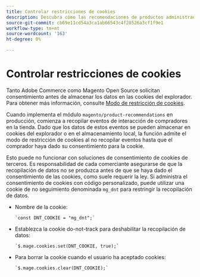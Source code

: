```yaml
---
title: Controlar restricciones de cookies
description: Descubra cómo las recomendaciones de productos administran las restricciones de cookies.
source-git-commit: cb69e11cd54a3ca1ab66543c4f28526a3cf1f9e1
workflow-type: tm+mt
source-wordcount: '163'
ht-degree: 0%

---
```


# Controlar restricciones de cookies

Tanto Adobe Commerce como Magento Open Source solicitan consentimiento antes de almacenar los datos en las cookies del explorador. Para obtener más información, consulte [Modo de restricción de cookies](https://experienceleague.adobe.com/docs/commerce-admin/start/compliance/privacy/compliance-cookie-law.html?lang=es).

Cuando implementa el módulo `magento/product-recommendations` en producción, comienza a recopilar eventos de interacción de compradores en la tienda. Dado que los datos de estos eventos se pueden almacenar en cookies del explorador o en el almacenamiento local, la función admite el modo de restricción de cookies al no recopilar eventos hasta que el comprador haya dado su consentimiento para la cookie.

Esto puede no funcionar con soluciones de consentimiento de cookies de terceros. Es responsabilidad de cada comerciante asegurarse de que la recopilación de datos no se produzca antes de que se haya dado el consentimiento de las cookies, como suele requerir la ley. Si administra el consentimiento de cookies con código personalizado, puede utilizar una cookie de no seguimiento denominada `mg_dnt` para restringir la recopilación de datos.

- Nombre de la cookie:

  ```text
  `const DNT_COOKIE = "mg_dnt";`
  ```

- Establezca la cookie do-not-track para deshabilitar la recopilación de datos:

  ```text
  `$.mage.cookies.set(DNT_COOKIE, true);`
  ```

- Para borrar la cookie cuando el usuario ha aceptado cookies:

  ```text
  `$.mage.cookies.clear(DNT_COOKIE);`
  ```
